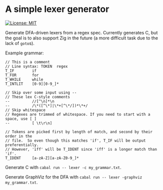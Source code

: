 # A simple lexer generator

[![License: MIT](https://img.shields.io/badge/License-MIT-yellow.svg)](https://opensource.org/licenses/MIT)

Generate DFA-driven lexers from a regex spec. Currently generates C, but the
goal is to also support Zig in the future (a more difficult task due to the
lack of `goto`s).

Example grammar:

```
// This is a comment
// Line syntax: TOKEN  regex
T_IF        if
T_FOR       for
T_WHILE     while
T_INTLIT    [0-9][0-9_]*

// Skip over some input using --
// These lex C-style comments
--          //[^\n]*\n
--          /\*([^\*]|\*+[^\*/])*\*+/
// Skip whitespace
// Regexes are trimmed of whitespace. If you need to start with a space, use [ ]
--          [ \t\r\n]

// Tokens are picked first by length of match, and second by their order in the
// file.  So even though this matches 'if', T_IF will be output preferentially.
// However, 'iff' will be T_IDENT since 'iff' is a longer match than 'if'.
T_IDENT     [a-zA-Z][a-zA-Z0-9_]*
```

Generate C with `cabal run -- lexer -c my_grammar.txt`.

Generate GraphViz for the DFA with `cabal run -- lexer -graphviz my_grammar.txt`.
